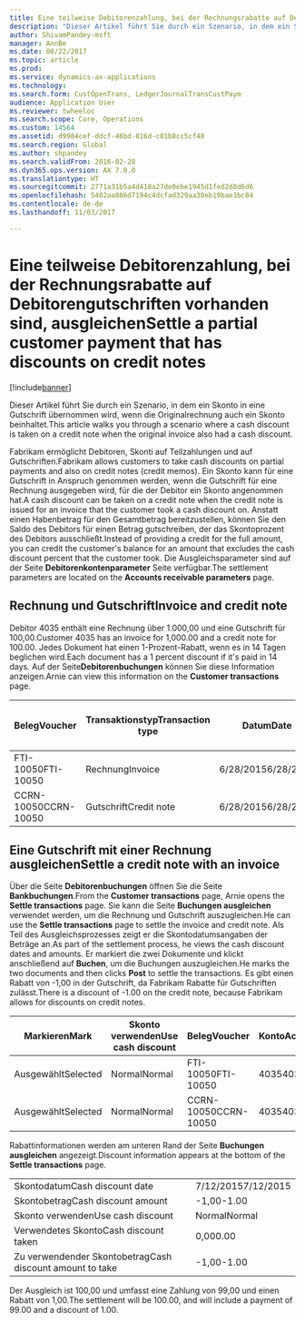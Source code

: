```yaml
---
title: Eine teilweise Debitorenzahlung, bei der Rechnungsrabatte auf Debitorengutschriften vorhanden sind, ausgleichen
description: "Dieser Artikel führt Sie durch ein Szenario, in dem ein Skonto in eine Gutschrift übernommen wird, wenn die Originalrechnung auch ein Skonto beinhaltet."
author: ShivamPandey-msft
manager: AnnBe
ms.date: 08/22/2017
ms.topic: article
ms.prod: 
ms.service: dynamics-ax-applications
ms.technology: 
ms.search.form: CustOpenTrans, LedgerJournalTransCustPaym
audience: Application User
ms.reviewer: twheeloc
ms.search.scope: Core, Operations
ms.custom: 14564
ms.assetid: d9984cef-ddcf-46bd-816d-c01b8cc5cf48
ms.search.region: Global
ms.author: shpandey
ms.search.validFrom: 2016-02-28
ms.dyn365.ops.version: AX 7.0.0
ms.translationtype: HT
ms.sourcegitcommit: 2771a31b5a4d418a27de0ebe1945d1fed2d8d6d6
ms.openlocfilehash: 5402aa886d7194c4dcfad329aa30eb19bae3bc84
ms.contentlocale: de-de
ms.lasthandoff: 11/03/2017

---
```


# <a name="settle-a-partial-customer-payment-that-has-discounts-on-credit-notes"></a><span data-ttu-id="03840-103">Eine teilweise Debitorenzahlung, bei der Rechnungsrabatte auf Debitorengutschriften vorhanden sind, ausgleichen</span><span class="sxs-lookup"><span data-stu-id="03840-103">Settle a partial customer payment that has discounts on credit notes</span></span>

[!include[banner](../includes/banner.md)]


<span data-ttu-id="03840-104">Dieser Artikel führt Sie durch ein Szenario, in dem ein Skonto in eine Gutschrift übernommen wird, wenn die Originalrechnung auch ein Skonto beinhaltet.</span><span class="sxs-lookup"><span data-stu-id="03840-104">This article walks you through a scenario where a cash discount is taken on a credit note when the original invoice also had a cash discount.</span></span> 

<span data-ttu-id="03840-105">Fabrikam ermöglicht Debitoren, Skonti auf Teilzahlungen und auf Gutschriften.</span><span class="sxs-lookup"><span data-stu-id="03840-105">Fabrikam allows customers to take cash discounts on partial payments and also on credit notes (credit memos).</span></span> <span data-ttu-id="03840-106">Ein Skonto kann für eine Gutschrift in Anspruch genommen werden, wenn die Gutschrift für eine Rechnung ausgegeben wird, für die der Debitor ein Skonto angenommen hat.</span><span class="sxs-lookup"><span data-stu-id="03840-106">A cash discount can be taken on a credit note when the credit note is issued for an invoice that the customer took a cash discount on.</span></span> <span data-ttu-id="03840-107">Anstatt einen Habenbetrag für den Gesamtbetrag bereitzustellen, können Sie den Saldo des Debitors für einen Betrag gutschreiben, der das Skontoprozent des Debitors ausschließt.</span><span class="sxs-lookup"><span data-stu-id="03840-107">Instead of providing a credit for the full amount, you can credit the customer's balance for an amount that excludes the cash discount percent that the customer took.</span></span> <span data-ttu-id="03840-108">Die Ausgleichsparameter sind auf der Seite **Debitorenkontenparameter** Seite verfügbar.</span><span class="sxs-lookup"><span data-stu-id="03840-108">The settlement parameters are located on the **Accounts receivable parameters** page.</span></span>

## <a name="invoice-and-credit-note"></a><span data-ttu-id="03840-109">Rechnung und Gutschrift</span><span class="sxs-lookup"><span data-stu-id="03840-109">Invoice and credit note</span></span>
<span data-ttu-id="03840-110">Debitor 4035 enthält eine Rechnung über 1.000,00 und eine Gutschrift für 100,00.</span><span class="sxs-lookup"><span data-stu-id="03840-110">Customer 4035 has an invoice for 1,000.00 and a credit note for 100.00.</span></span> <span data-ttu-id="03840-111">Jedes Dokument hat einen 1-Prozent-Rabatt, wenn es in 14 Tagen beglichen wird.</span><span class="sxs-lookup"><span data-stu-id="03840-111">Each document has a 1 percent discount if it's paid in 14 days.</span></span> <span data-ttu-id="03840-112">Auf der Seite**Debitorenbuchungen** können Sie diese Information anzeigen.</span><span class="sxs-lookup"><span data-stu-id="03840-112">Arnie can view this information on the **Customer transactions** page.</span></span>

| <span data-ttu-id="03840-113">Beleg</span><span class="sxs-lookup"><span data-stu-id="03840-113">Voucher</span></span>    | <span data-ttu-id="03840-114">Transaktionstyp</span><span class="sxs-lookup"><span data-stu-id="03840-114">Transaction type</span></span> | <span data-ttu-id="03840-115">Datum</span><span class="sxs-lookup"><span data-stu-id="03840-115">Date</span></span>      | <span data-ttu-id="03840-116">Rechnung</span><span class="sxs-lookup"><span data-stu-id="03840-116">Invoice</span></span>  | <span data-ttu-id="03840-117">Geschuldeter Betrag in Buchungswährung</span><span class="sxs-lookup"><span data-stu-id="03840-117">Amount in transaction currency debit</span></span> | <span data-ttu-id="03840-118">Gutschriftsbetrag in Buchungswährung</span><span class="sxs-lookup"><span data-stu-id="03840-118">Amount in transaction currency credit</span></span> | <span data-ttu-id="03840-119">Gesamtbetrag</span><span class="sxs-lookup"><span data-stu-id="03840-119">Balance</span></span>  | <span data-ttu-id="03840-120">Währung</span><span class="sxs-lookup"><span data-stu-id="03840-120">Currency</span></span> |
|------------|------------------|-----------|----------|--------------------------------------|---------------------------------------|----------|----------|
| <span data-ttu-id="03840-121">FTI-10050</span><span class="sxs-lookup"><span data-stu-id="03840-121">FTI-10050</span></span>  | <span data-ttu-id="03840-122">Rechnung</span><span class="sxs-lookup"><span data-stu-id="03840-122">Invoice</span></span>          | <span data-ttu-id="03840-123">6/28/2015</span><span class="sxs-lookup"><span data-stu-id="03840-123">6/28/2015</span></span> | <span data-ttu-id="03840-124">10050</span><span class="sxs-lookup"><span data-stu-id="03840-124">10050</span></span>    | <span data-ttu-id="03840-125">1.000,00</span><span class="sxs-lookup"><span data-stu-id="03840-125">1,000.00</span></span>                             |                                       | <span data-ttu-id="03840-126">1.000,00</span><span class="sxs-lookup"><span data-stu-id="03840-126">1,000.00</span></span> | <span data-ttu-id="03840-127">USD</span><span class="sxs-lookup"><span data-stu-id="03840-127">USD</span></span>      |
| <span data-ttu-id="03840-128">CCRN-10050</span><span class="sxs-lookup"><span data-stu-id="03840-128">CCRN-10050</span></span> | <span data-ttu-id="03840-129">Gutschrift</span><span class="sxs-lookup"><span data-stu-id="03840-129">Credit note</span></span>      | <span data-ttu-id="03840-130">6/28/2015</span><span class="sxs-lookup"><span data-stu-id="03840-130">6/28/2015</span></span> | <span data-ttu-id="03840-131">CR-10050</span><span class="sxs-lookup"><span data-stu-id="03840-131">CR-10050</span></span> |                                      | <span data-ttu-id="03840-132">100,00</span><span class="sxs-lookup"><span data-stu-id="03840-132">100.00</span></span>                                | <span data-ttu-id="03840-133">-100,00</span><span class="sxs-lookup"><span data-stu-id="03840-133">-100.00</span></span>  | <span data-ttu-id="03840-134">USD</span><span class="sxs-lookup"><span data-stu-id="03840-134">USD</span></span>      |

## <a name="settle-a-credit-note-with-an-invoice"></a><span data-ttu-id="03840-135">Eine Gutschrift mit einer Rechnung ausgleichen</span><span class="sxs-lookup"><span data-stu-id="03840-135">Settle a credit note with an invoice</span></span>
<span data-ttu-id="03840-136">Über die Seite **Debitorenbuchungen** öffnen Sie die Seite **Bankbuchungen**.</span><span class="sxs-lookup"><span data-stu-id="03840-136">From the **Customer transactions** page, Arnie opens the **Settle transactions** page.</span></span> <span data-ttu-id="03840-137">Sie kann die Seite **Buchungen ausgleichen** verwendet werden, um die Rechnung und Gutschrift auszugleichen.</span><span class="sxs-lookup"><span data-stu-id="03840-137">He can use the **Settle transactions** page to settle the invoice and credit note.</span></span> <span data-ttu-id="03840-138">Als Teil des Ausgleichsprozesses zeigt er die Skontodatumsangaben der Beträge an.</span><span class="sxs-lookup"><span data-stu-id="03840-138">As part of the settlement process, he views the cash discount dates and amounts.</span></span> <span data-ttu-id="03840-139">Er markiert die zwei Dokumente und klickt anschließend auf **Buchen**, um die Buchungen auszugleichen.</span><span class="sxs-lookup"><span data-stu-id="03840-139">He marks the two documents and then clicks **Post** to settle the transactions.</span></span> <span data-ttu-id="03840-140">Es gibt einen Rabatt von -1,00 in der Gutschrift, da Fabrikam Rabatte für Gutschriften zulässt.</span><span class="sxs-lookup"><span data-stu-id="03840-140">There is a discount of -1.00 on the credit note, because Fabrikam allows for discounts on credit notes.</span></span>

| <span data-ttu-id="03840-141">Markieren</span><span class="sxs-lookup"><span data-stu-id="03840-141">Mark</span></span>     | <span data-ttu-id="03840-142">Skonto verwenden</span><span class="sxs-lookup"><span data-stu-id="03840-142">Use cash discount</span></span> | <span data-ttu-id="03840-143">Beleg</span><span class="sxs-lookup"><span data-stu-id="03840-143">Voucher</span></span>    | <span data-ttu-id="03840-144">Konto</span><span class="sxs-lookup"><span data-stu-id="03840-144">Account</span></span> | <span data-ttu-id="03840-145">Datum</span><span class="sxs-lookup"><span data-stu-id="03840-145">Date</span></span>      | <span data-ttu-id="03840-146">Fälligkeitsdatum</span><span class="sxs-lookup"><span data-stu-id="03840-146">Due date</span></span>  | <span data-ttu-id="03840-147">Rechnung</span><span class="sxs-lookup"><span data-stu-id="03840-147">Invoice</span></span>  | <span data-ttu-id="03840-148">Betrag in Buchungswährung</span><span class="sxs-lookup"><span data-stu-id="03840-148">Amount in transaction currency</span></span> | <span data-ttu-id="03840-149">Währung</span><span class="sxs-lookup"><span data-stu-id="03840-149">Currency</span></span> | <span data-ttu-id="03840-150">Auszugleichender Betrag</span><span class="sxs-lookup"><span data-stu-id="03840-150">Amount to settle</span></span> |
|----------|-------------------|------------|---------|-----------|-----------|----------|--------------------------------|----------|------------------|
| <span data-ttu-id="03840-151">Ausgewählt</span><span class="sxs-lookup"><span data-stu-id="03840-151">Selected</span></span> | <span data-ttu-id="03840-152">Normal</span><span class="sxs-lookup"><span data-stu-id="03840-152">Normal</span></span>            | <span data-ttu-id="03840-153">FTI-10050</span><span class="sxs-lookup"><span data-stu-id="03840-153">FTI-10050</span></span>  | <span data-ttu-id="03840-154">4035</span><span class="sxs-lookup"><span data-stu-id="03840-154">4035</span></span>    | <span data-ttu-id="03840-155">6/28/2015</span><span class="sxs-lookup"><span data-stu-id="03840-155">6/28/2015</span></span> | <span data-ttu-id="03840-156">7/28/2015</span><span class="sxs-lookup"><span data-stu-id="03840-156">7/28/2015</span></span> | <span data-ttu-id="03840-157">10050</span><span class="sxs-lookup"><span data-stu-id="03840-157">10050</span></span>    | <span data-ttu-id="03840-158">1.000,00</span><span class="sxs-lookup"><span data-stu-id="03840-158">1,000.00</span></span>                       | <span data-ttu-id="03840-159">USD</span><span class="sxs-lookup"><span data-stu-id="03840-159">USD</span></span>      | <span data-ttu-id="03840-160">990,00</span><span class="sxs-lookup"><span data-stu-id="03840-160">990.00</span></span>           |
| <span data-ttu-id="03840-161">Ausgewählt</span><span class="sxs-lookup"><span data-stu-id="03840-161">Selected</span></span> | <span data-ttu-id="03840-162">Normal</span><span class="sxs-lookup"><span data-stu-id="03840-162">Normal</span></span>            | <span data-ttu-id="03840-163">CCRN-10050</span><span class="sxs-lookup"><span data-stu-id="03840-163">CCRN-10050</span></span> | <span data-ttu-id="03840-164">4035</span><span class="sxs-lookup"><span data-stu-id="03840-164">4035</span></span>    | <span data-ttu-id="03840-165">6/28/2015</span><span class="sxs-lookup"><span data-stu-id="03840-165">6/28/2015</span></span> | <span data-ttu-id="03840-166">7/28/2015</span><span class="sxs-lookup"><span data-stu-id="03840-166">7/28/2015</span></span> | <span data-ttu-id="03840-167">CR-10050</span><span class="sxs-lookup"><span data-stu-id="03840-167">CR-10050</span></span> | <span data-ttu-id="03840-168">-100,00</span><span class="sxs-lookup"><span data-stu-id="03840-168">-100.00</span></span>                        | <span data-ttu-id="03840-169">USD</span><span class="sxs-lookup"><span data-stu-id="03840-169">USD</span></span>      | <span data-ttu-id="03840-170">-99,00</span><span class="sxs-lookup"><span data-stu-id="03840-170">-99.00</span></span>           |

<span data-ttu-id="03840-171">Rabattinformationen werden am unteren Rand der Seite **Buchungen ausgleichen** angezeigt.</span><span class="sxs-lookup"><span data-stu-id="03840-171">Discount information appears at the bottom of the **Settle transactions** page.</span></span>

|                              |           |
|------------------------------|-----------|
| <span data-ttu-id="03840-172">Skontodatum</span><span class="sxs-lookup"><span data-stu-id="03840-172">Cash discount date</span></span>           | <span data-ttu-id="03840-173">7/12/2015</span><span class="sxs-lookup"><span data-stu-id="03840-173">7/12/2015</span></span> |
| <span data-ttu-id="03840-174">Skontobetrag</span><span class="sxs-lookup"><span data-stu-id="03840-174">Cash discount amount</span></span>         | <span data-ttu-id="03840-175">-1,00</span><span class="sxs-lookup"><span data-stu-id="03840-175">-1.00</span></span>     |
| <span data-ttu-id="03840-176">Skonto verwenden</span><span class="sxs-lookup"><span data-stu-id="03840-176">Use cash discount</span></span>            | <span data-ttu-id="03840-177">Normal</span><span class="sxs-lookup"><span data-stu-id="03840-177">Normal</span></span>    |
| <span data-ttu-id="03840-178">Verwendetes Skonto</span><span class="sxs-lookup"><span data-stu-id="03840-178">Cash discount taken</span></span>          | <span data-ttu-id="03840-179">0,00</span><span class="sxs-lookup"><span data-stu-id="03840-179">0.00</span></span>      |
| <span data-ttu-id="03840-180">Zu verwendender Skontobetrag</span><span class="sxs-lookup"><span data-stu-id="03840-180">Cash discount amount to take</span></span> | <span data-ttu-id="03840-181">-1,00</span><span class="sxs-lookup"><span data-stu-id="03840-181">-1.00</span></span>     |

<span data-ttu-id="03840-182">Der Ausgleich ist 100,00 und umfasst eine Zahlung von 99,00 und einen Rabatt von 1,00.</span><span class="sxs-lookup"><span data-stu-id="03840-182">The settlement will be 100.00, and will include a payment of 99.00 and a discount of 1.00.</span></span>




